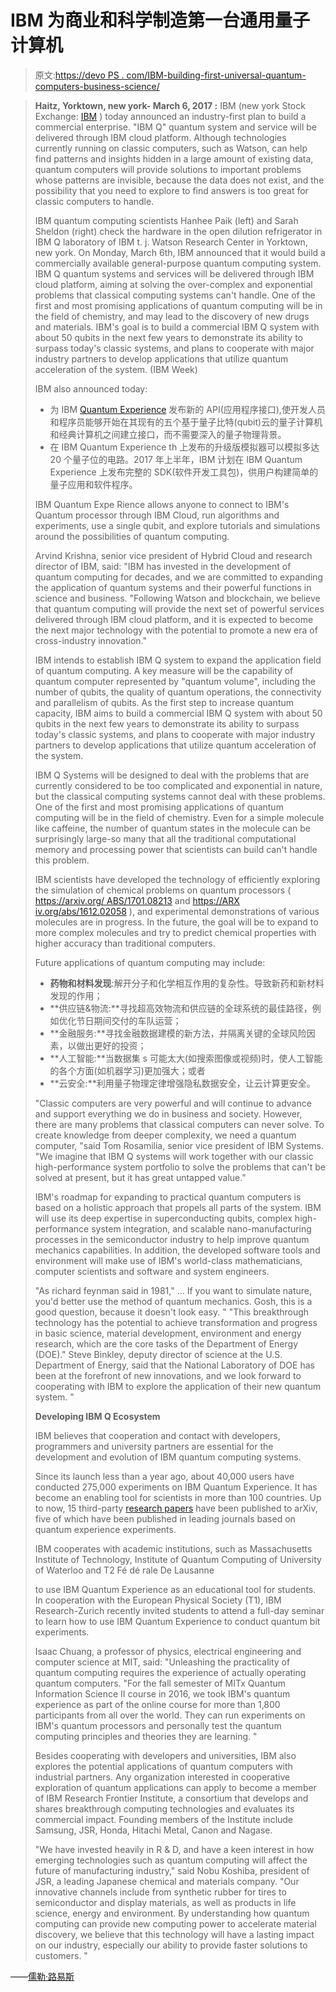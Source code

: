 # IBM 为商业和科学制造第一台通用量子计算机

> 原文:[https://devo PS . com/IBM-building-first-universal-quantum-computers-business-science/](https://devops.com/ibm-building-first-universal-quantum-computers-business-science/)

> **Haitz, Yorktown, new york- March 6, 2017 :** IBM (new york Stock Exchange: [IBM](https://www.ibm.com/investor) ) today announced an industry-first plan to build a commercial enterprise. "IBM Q" quantum system and service will be delivered through IBM cloud platform. Although technologies currently running on classic computers, such as Watson, can help find patterns and insights hidden in a large amount of existing data, quantum computers will provide solutions to important problems whose patterns are invisible, because the data does not exist, and the possibility that you need to explore to find answers is too great for classic computers to handle.
> 
> IBM quantum computing scientists Hanhee Paik (left) and Sarah Sheldon (right) check the hardware in the open dilution refrigerator in IBM Q laboratory of IBM t. j. Watson Research Center in Yorktown, new york. On Monday, March 6th, IBM announced that it would build a commercially available general-purpose quantum computing system. IBM Q quantum systems and services will be delivered through IBM cloud platform, aiming at solving the over-complex and exponential problems that classical computing systems can't handle. One of the first and most promising applications of quantum computing will be in the field of chemistry, and may lead to the discovery of new drugs and materials. IBM's goal is to build a commercial IBM Q system with about 50 qubits in the next few years to demonstrate its ability to surpass today's classic systems, and plans to cooperate with major industry partners to develop applications that utilize quantum acceleration of the system. (IBM Week)
> 
> IBM also announced today:
> 
> *   为 IBM [Quantum Experience](https://quantumexperience.ng.bluemix.net/qstage/#/community) 发布新的 API(应用程序接口),使开发人员和程序员能够开始在其现有的五个基于量子比特(qubit)云的量子计算机和经典计算机之间建立接口，而不需要深入的量子物理背景。
> *   在 IBM Quantum Experience th 上发布的升级版模拟器可以模拟多达 20 个量子位的电路。2017 年上半年，IBM 计划在 IBM Quantum Experience 上发布完整的 SDK(软件开发工具包)，供用户构建简单的量子应用和软件程序。
> 
> IBM Quantum Expe Rience allows anyone to connect to IBM's Quantum processor through IBM Cloud, run algorithms and experiments, use a single qubit, and explore tutorials and simulations around the possibilities of quantum computing.
> 
> Arvind Krishna, senior vice president of Hybrid Cloud and research director of IBM, said: "IBM has invested in the development of quantum computing for decades, and we are committed to expanding the application of quantum systems and their powerful functions in science and business. "Following Watson and blockchain, we believe that quantum computing will provide the next set of powerful services delivered through IBM cloud platform, and it is expected to become the next major technology with the potential to promote a new era of cross-industry innovation."
> 
> IBM intends to establish IBM Q system to expand the application field of quantum computing. A key measure will be the capability of quantum computer represented by "quantum volume", including the number of qubits, the quality of quantum operations, the connectivity and parallelism of qubits. As the first step to increase quantum capacity, IBM aims to build a commercial IBM Q system with about 50 qubits in the next few years to demonstrate its ability to surpass today's classic systems, and plans to cooperate with major industry partners to develop applications that utilize quantum acceleration of the system.
> 
> IBM Q Systems will be designed to deal with the problems that are currently considered to be too complicated and exponential in nature, but the classical computing systems cannot deal with these problems. One of the first and most promising applications of quantum computing will be in the field of chemistry. Even for a simple molecule like caffeine, the number of quantum states in the molecule can be surprisingly large-so many that all the traditional computational memory and processing power that scientists can build can't handle this problem.
> 
> IBM scientists have developed the technology of efficiently exploring the simulation of chemical problems on quantum processors ( [https://arxiv.org/ <wbr> ABS/1701.08213](https://arxiv.org/abs/1701.08213) and [https://ARX <wbr> iv.org/abs/1612.02058](https://arxiv.org/abs/1612.02058) ), and experimental demonstrations of various molecules are in progress. In the future, the goal will be to expand to more complex molecules and try to predict chemical properties with higher accuracy than traditional computers.
> 
> Future applications of quantum computing may include:
> 
> *   **药物和材料发现**:解开分子和化学相互作用的复杂性。导致新药和新材料发现的作用；
> *   **供应链&物流:**寻找超高效物流和供应链的全球系统的最佳路径，例如优化节日期间交付的车队运营；
> *   **金融服务:**寻找金融数据建模的新方法，并隔离关键的全球风险因素，以做出更好的投资；
> *   **人工智能:**当数据集 s 可能太大(如搜索图像或视频)时，使人工智能的各个方面(如机器学习)更加强大；或者
> *   **云安全:**利用量子物理定律增强隐私数据安全，让云计算更安全。
> 
> "Classic computers are very powerful and will continue to advance and support everything we do in business and society. However, there are many problems that classical computers can never solve. To create knowledge from deeper complexity, we need a quantum computer, "said Tom Rosamilia, senior vice president of IBM Systems. "We imagine that IBM Q systems will work together with our classic high-performance system portfolio to solve the problems that can't be solved at present, but it has great untapped value."
> 
> IBM's roadmap for expanding to practical quantum computers is based on a holistic approach that propels all parts of the system. IBM will use its deep expertise in superconducting qubits, complex high-performance system integration, and scalable nano-manufacturing processes in the semiconductor industry to help improve quantum mechanics capabilities. In addition, the developed software tools and environment will make use of IBM's world-class mathematicians, computer scientists and software and system engineers.
> 
> "As richard feynman said in 1981," … If you want to simulate nature, you'd better use the method of quantum mechanics. Gosh, this is a good question, because it doesn't look easy. " "This breakthrough technology has the potential to achieve transformation and progress in basic science, material development, environment and energy research, which are the core tasks of the Department of Energy (DOE)." Steve Binkley, deputy director of science at the U.S. Department of Energy, said that the National Laboratory of DOE has been at the forefront of new innovations, and we look forward to cooperating with IBM to explore the application of their new quantum system. "
> 
> **Developing IBM Q Ecosystem**
> 
> IBM believes that cooperation and contact with developers, programmers and university partners are essential for the development and evolution of IBM quantum computing systems.
> 
> Since its launch less than a year ago, about 40,000 users have conducted 275,000 experiments on IBM Quantum Experience. It has become an enabling tool for scientists in more than 100 countries. Up to now, 15 third-party [research papers](https://quantumexperience.ng.bluemix.net/qstage/#/community/question?questionId=73bfa1e0a6bacf71fa53b5cc81598b0d) have been published to arXiv, five of which have been published in leading journals based on quantum experience experiments.
> 
> IBM cooperates with academic institutions, such as Massachusetts Institute of Technology, Institute of Quantum Computing of University of Waterloo and T2 Fé dé rale De Lausanne
> 
> to use IBM Quantum Experience as an educational tool for students. In cooperation with the European Physical Society (T1), IBM Research-Zurich recently invited students to attend a full-day seminar to learn how to use IBM Quantum Experience to conduct quantum bit experiments.
> 
> Isaac Chuang, a professor of physics, electrical engineering and computer science at MIT, said: "Unleashing the practicality of quantum computing requires the experience of actually operating quantum computers. "For the fall semester of MITx Quantum Information Science II course in 2016, we took IBM's quantum experience as part of the online course for more than 1,800 participants from all over the world. They can run experiments on IBM's quantum processors and personally test the quantum computing principles and theories they are learning. "
> 
> Besides cooperating with developers and universities, IBM also explores the potential applications of quantum computers with industrial partners. Any organization interested in cooperative exploration of quantum applications can apply to become a member of IBM Research Frontier Institute, a consortium that develops and shares breakthrough computing technologies and evaluates its commercial impact. Founding members of the Institute include Samsung, JSR, Honda, Hitachi Metal, Canon and Nagase.
> 
> "We have invested heavily in R & D, and have a keen interest in how emerging technologies such as quantum computing will affect the future of manufacturing industry," said Nobu Koshiba, president of JSR, a leading Japanese chemical and materials company. "Our innovative channels include from synthetic rubber for tires to semiconductor and display materials, as well as products in life science, energy and environment. By understanding how quantum computing can provide new computing power to accelerate material discovery, we believe that this technology will have a lasting impact on our industry, especially our ability to provide faster solutions to customers. "

——[儒勒·路易斯](https://devops.com/author/jules/)